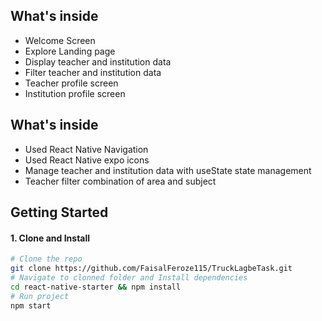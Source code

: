 ## What's inside
- Welcome Screen
- Explore Landing page
- Display teacher and institution data 
- Filter teacher and institution data 
- Teacher profile screen
- Institution profile screen

## What's inside
- Used React Native Navigation
- Used React Native expo icons
- Manage teacher and institution data with useState state management
- Teacher filter combination of area and subject 

## Getting Started

#### 1. Clone and Install

```bash
# Clone the repo
git clone https://github.com/FaisalFeroze115/TruckLagbeTask.git
# Navigate to clonned folder and Install dependencies
cd react-native-starter && npm install
# Run project
npm start
```

